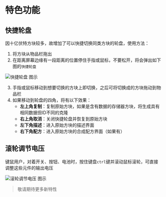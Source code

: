 # 特色功能

## 快捷轮盘 <Badge text="v2.0"/>

因十亿伏特方块较多，故增加了可以快捷切换同类方块的轮盘，使用方法：

1. 将方块从物品栏拖出
2. 在距离屏幕边缘有一段距离的位置停住手指或鼠标，不要松开，将会弹出如下图的`快捷轮盘`

<img src="/images/base/new/wheel_panel_zh.webp" alt="快捷轮盘 图示" class="center_image"/>

3. 手指或鼠标移动到想要切换的方块上即切换，之后可将切换成的方块拖动到物品栏
4. 如果移动到轮盘的四角，将有以下效果：
    * **左上角复制**：复制原始方块，如果是含有数据的存储器方块，将生成具有相同数据但ID不同的克隆
    * **右上角取消**：关闭快捷轮盘并恢复到原始方块
    * **左下角描述**：进入原始方块的描述界面
    * **右下角配方**：进入原始方块的合成配方界面（如果有）

## 滚轮调节电压 <Badge text="v2.0"/>

键鼠用户，对着开关、按钮、电池时，按住键盘`ctrl`键并滚动鼠标滚轮，可直接调整这些元件的输出电压

<img src="/images/base/new/wheel_adjust_voltage.webp" alt="滚轮调节电压 图示" class="center_image"/>

> 敬请期待更多新特性